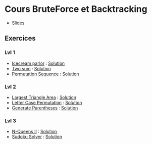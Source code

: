 # Cours BruteForce et Backtracking
  - [Slides]()

## Exercices
### Lvl 1

  - [Icecream parlor](https://www.hackerrank.com/challenges/icecream-parlor/problem) : [Solution](icecreamparlor.py)
  - [Two sum](https://leetcode.com/problems/two-sum/) : [Solution](twosum.py)
  - [Permutation Sequence](https://leetcode.com/problems/permutation-sequence/) : [Solution](PermutationSequence.py)

### Lvl 2

  - [Largest Triangle Area](https://leetcode.com/problems/largest-triangle-area/) : [Solution](triangleArea.py)
  - [Letter Case Permutation](https://leetcode.com/problems/letter-case-permutation/) : [Solution](LetterCasePermutation.py)
  - [Generate Parentheses](https://leetcode.com/problems/generate-parentheses/) : [Solution](GenerateParentheses.py)

### Lvl 3

  - [N-Queens II](https://leetcode.com/problems/n-queens-ii/) : [Solution](NQueens2.py)
  - [Sudoku Solver](https://leetcode.com/problems/sudoku-solver/) : [Solution](SudokuSolver.py)
